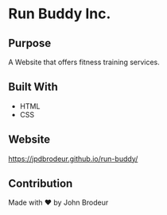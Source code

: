 # Run Buddy Inc.

## Purpose
A Website that offers fitness training services.

## Built With
* HTML
* CSS

## Website
https://jpdbrodeur.github.io/run-buddy/

## Contribution
Made with ❤️ by John Brodeur
